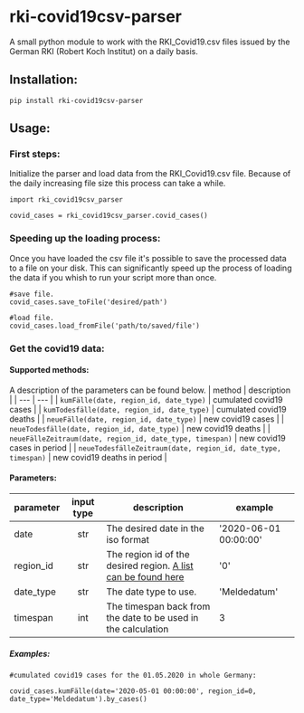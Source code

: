 # rki-covid19csv-parser
A small python module to work with the RKI_Covid19.csv files issued by the German RKI (Robert Koch Institut) on a daily basis.

## Installation:
```pip install rki-covid19csv-parser```

## Usage:
### First steps:
Initialize the parser and load data from the RKI_Covid19.csv file.   Because of the daily increasing file size this process can take a while.
```
import rki_covid19csv_parser
  
covid_cases = rki_covid19csv_parser.covid_cases()
```
### Speeding up the loading process:
Once you have loaded the csv file it's possible to save the processed data to a file on your disk.
This can significantly speed up the process of loading the data if you whish to run your script more than once.
```
#save file.
covid_cases.save_toFile('desired/path')

#load file.
covid_cases.load_fromFile('path/to/saved/file')
```
### Get the covid19 data:
#### Supported methods:
A description of the parameters can be found below. 
| method | description |
| --- | --- |
| ```kumFälle(date, region_id, date_type)``` | cumulated covid19 cases |
| ```kumTodesfälle(date, region_id, date_type)``` | cumulated covid19 deaths |
| ```neueFälle(date, region_id, date_type)``` | new covid19 cases |
| ```neueTodesfälle(date, region_id, date_type)``` | new covid19 deaths |
| ```neueFälleZeitraum(date, region_id, date_type, timespan)``` | new covid19 cases in period |
| ```neueTodesfälleZeitraum(date, region_id, date_type, timespan)``` | new covid19 deaths in period |
#### Parameters:
| parameter | input type | description | example |
| --- | :---: | --- | --- |
| date | str | The desired date in the iso format | '2020-06-01 00:00:00' |
| region_id | str | The region id of the desired region. [A list can be found here]() | '0' |
| date_type | str | The date type to use. | 'Meldedatum' |
| timespan | int | The timespan back from the date to be used in the calculation | 3 |

##### Examples:
```
#cumulated covid19 cases for the 01.05.2020 in whole Germany:

covid_cases.kumFälle(date='2020-05-01 00:00:00', region_id=0, date_type='Meldedatum').by_cases()
```


